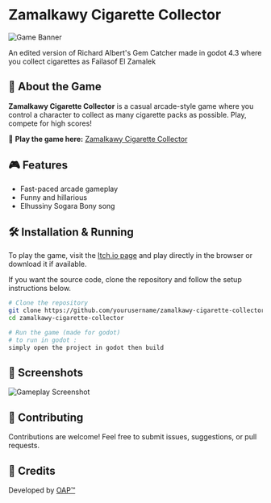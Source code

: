 # Zamalkawy Cigarette Collector

![Game Banner](https://img.itch.zone/aW1nLzEwNjA4MTUxLnBuZw==/original/YyP%2FfK.png)

An edited version of Richard Albert's Gem Catcher made in godot 4.3 where you collect cigarettes as Failasof El Zamalek

## 📌 About the Game

**Zamalkawy Cigarette Collector** is a casual arcade-style game where you control a character to collect as many cigarette packs as possible. Play, compete for high scores!

🔗 **Play the game here:** [Zamalkawy Cigarette Collector](https://xtaphex.itch.io/zamalkawy-cigarette-collector)

## 🎮 Features
- Fast-paced arcade gameplay
- Funny and hillarious
- Elhussiny Sogara Bony song

## 🛠 Installation & Running
To play the game, visit the [Itch.io page](https://xtaphex.itch.io/zamalkawy-cigarette-collector) and play directly in the browser or download it if available.

If you want the source code, clone the repository and follow the setup instructions below.

```sh
# Clone the repository
git clone https://github.com/yourusername/zamalkawy-cigarette-collector.git
cd zamalkawy-cigarette-collector

# Run the game (made for godot)
# to run in godot :
simply open the project in godot then build
```

## 🎨 Screenshots
![Gameplay Screenshot](https://img.itch.zone/aW1nLzEwNjA4MTUxLnBuZw==/original/YyP%2FfK.png)

## 🤝 Contributing
Contributions are welcome! Feel free to submit issues, suggestions, or pull requests.

## 🌟 Credits
Developed by [OAP™](https://xtaphex.itch.io/)
